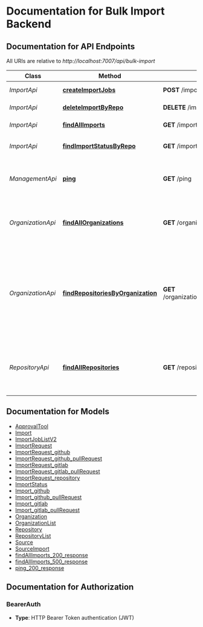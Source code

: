 # Documentation for Bulk Import Backend

<a name="documentation-for-api-endpoints"></a>
## Documentation for API Endpoints

All URIs are relative to *http://localhost:7007/api/bulk-import*

| Class | Method | HTTP request | Description |
|------------ | ------------- | ------------- | -------------|
| *ImportApi* | [**createImportJobs**](Apis/ImportApi.md#createimportjobs) | **POST** /imports | Submit Import Jobs |
*ImportApi* | [**deleteImportByRepo**](Apis/ImportApi.md#deleteimportbyrepo) | **DELETE** /import/by-repo | Delete Import by repository |
*ImportApi* | [**findAllImports**](Apis/ImportApi.md#findallimports) | **GET** /imports | Fetch Import Jobs |
*ImportApi* | [**findImportStatusByRepo**](Apis/ImportApi.md#findimportstatusbyrepo) | **GET** /import/by-repo | Get Import Status by repository |
| *ManagementApi* | [**ping**](Apis/ManagementApi.md#ping) | **GET** /ping | Check the health of the Bulk Import backend router |
| *OrganizationApi* | [**findAllOrganizations**](Apis/OrganizationApi.md#findallorganizations) | **GET** /organizations | Fetch Organizations accessible by Backstage Github Integrations |
*OrganizationApi* | [**findRepositoriesByOrganization**](Apis/OrganizationApi.md#findrepositoriesbyorganization) | **GET** /organizations/{organizationName}/repositories | Fetch Repositories in the specified GitHub organization, provided it is accessible by any of the configured GitHub Integrations. |
| *RepositoryApi* | [**findAllRepositories**](Apis/RepositoryApi.md#findallrepositories) | **GET** /repositories | Fetch Organization Repositories accessible by Backstage Github Integrations |


<a name="documentation-for-models"></a>
## Documentation for Models

 - [ApprovalTool](./Models/ApprovalTool.md)
 - [Import](./Models/Import.md)
 - [ImportJobListV2](./Models/ImportJobListV2.md)
 - [ImportRequest](./Models/ImportRequest.md)
 - [ImportRequest_github](./Models/ImportRequest_github.md)
 - [ImportRequest_github_pullRequest](./Models/ImportRequest_github_pullRequest.md)
 - [ImportRequest_gitlab](./Models/ImportRequest_gitlab.md)
 - [ImportRequest_gitlab_pullRequest](./Models/ImportRequest_gitlab_pullRequest.md)
 - [ImportRequest_repository](./Models/ImportRequest_repository.md)
 - [ImportStatus](./Models/ImportStatus.md)
 - [Import_github](./Models/Import_github.md)
 - [Import_github_pullRequest](./Models/Import_github_pullRequest.md)
 - [Import_gitlab](./Models/Import_gitlab.md)
 - [Import_gitlab_pullRequest](./Models/Import_gitlab_pullRequest.md)
 - [Organization](./Models/Organization.md)
 - [OrganizationList](./Models/OrganizationList.md)
 - [Repository](./Models/Repository.md)
 - [RepositoryList](./Models/RepositoryList.md)
 - [Source](./Models/Source.md)
 - [SourceImport](./Models/SourceImport.md)
 - [findAllImports_200_response](./Models/findAllImports_200_response.md)
 - [findAllImports_500_response](./Models/findAllImports_500_response.md)
 - [ping_200_response](./Models/ping_200_response.md)


<a name="documentation-for-authorization"></a>
## Documentation for Authorization

<a name="BearerAuth"></a>
### BearerAuth

- **Type**: HTTP Bearer Token authentication (JWT)

